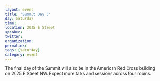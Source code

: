 ```yaml
---
layout: event
title: 'Summit Day 3'
day: Saturday
time: 
location: 2025 E Street
speaker: 
twitter: 
organization: 
permalink: 
tags: [saturday]
category: event
---
```


The final day of the Summit will also be in the American Red Cross building on 2025 E Street NW. Expect more talks and sessions across four rooms. 